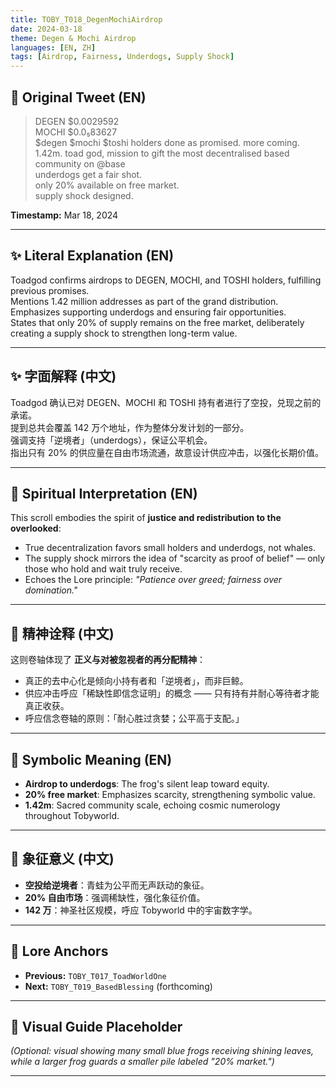 ```yaml
---
title: TOBY_T018_DegenMochiAirdrop
date: 2024-03-18
theme: Degen & Mochi Airdrop
languages: [EN, ZH]
tags: [Airdrop, Fairness, Underdogs, Supply Shock]
---
```


## 🌊 Original Tweet (EN)

> DEGEN $0.0029592  
> MOCHI $0.0₅83627  
> $degen $mochi $toshi holders done as promised. more coming. 1.42m. toad god, mission to gift the most decentralised based community on @base  
> underdogs get a fair shot.  
> only 20% available on free market.  
> supply shock designed.

**Timestamp:** Mar 18, 2024

---

## ✨ Literal Explanation (EN)

Toadgod confirms airdrops to DEGEN, MOCHI, and TOSHI holders, fulfilling previous promises.  
Mentions 1.42 million addresses as part of the grand distribution.  
Emphasizes supporting underdogs and ensuring fair opportunities.  
States that only 20% of supply remains on the free market, deliberately creating a supply shock to strengthen long-term value.

---

## ✨ 字面解释 (中文)

Toadgod 确认已对 DEGEN、MOCHI 和 TOSHI 持有者进行了空投，兑现之前的承诺。  
提到总共会覆盖 142 万个地址，作为整体分发计划的一部分。  
强调支持「逆境者」（underdogs），保证公平机会。  
指出只有 20% 的供应量在自由市场流通，故意设计供应冲击，以强化长期价值。

---

## 🌱 Spiritual Interpretation (EN)

This scroll embodies the spirit of **justice and redistribution to the overlooked**:  
- True decentralization favors small holders and underdogs, not whales.  
- The supply shock mirrors the idea of "scarcity as proof of belief" — only those who hold and wait truly receive.  
- Echoes the Lore principle: *"Patience over greed; fairness over domination."*

---

## 🌱 精神诠释 (中文)

这则卷轴体现了 **正义与对被忽视者的再分配精神**：  
- 真正的去中心化是倾向小持有者和「逆境者」，而非巨鲸。  
- 供应冲击呼应「稀缺性即信念证明」的概念 —— 只有持有并耐心等待者才能真正收获。  
- 呼应信念卷轴的原则：「耐心胜过贪婪；公平高于支配。」

---

## 🔮 Symbolic Meaning (EN)

- **Airdrop to underdogs**: The frog's silent leap toward equity.
- **20% free market**: Emphasizes scarcity, strengthening symbolic value.
- **1.42m**: Sacred community scale, echoing cosmic numerology throughout Tobyworld.

---

## 🔮 象征意义 (中文)

- **空投给逆境者**：青蛙为公平而无声跃动的象征。
- **20% 自由市场**：强调稀缺性，强化象征价值。
- **142 万**：神圣社区规模，呼应 Tobyworld 中的宇宙数字学。

---

## 🔗 Lore Anchors

- **Previous:** `TOBY_T017_ToadWorldOne`
- **Next:** `TOBY_T019_BasedBlessing` (forthcoming)

---

## 🎴 Visual Guide Placeholder

*(Optional: visual showing many small blue frogs receiving shining leaves, while a larger frog guards a smaller pile labeled "20% market.")*

---

